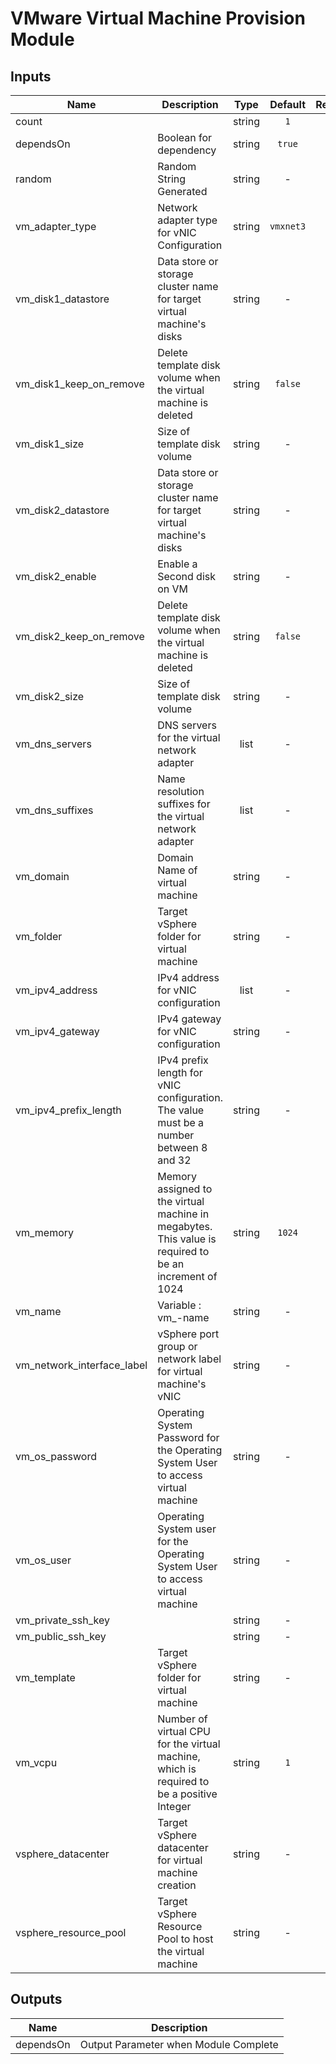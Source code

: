 <!---
Copyright IBM Corp. 2018, 2018
--->

# VMware Virtual Machine Provision Module

## Inputs

| Name | Description | Type | Default | Required |
|------|-------------|:----:|:-----:|:-----:|
| count |  | string | `1` | no |
| dependsOn | Boolean for dependency | string | `true` | no |
| random | Random String Generated | string | - | yes |
| vm_adapter_type | Network adapter type for vNIC Configuration | string | `vmxnet3` | no |
| vm_disk1_datastore | Data store or storage cluster name for target virtual machine's disks | string | - | yes |
| vm_disk1_keep_on_remove | Delete template disk volume when the virtual machine is deleted | string | `false` | no |
| vm_disk1_size | Size of template disk volume | string | - | yes |
| vm_disk2_datastore | Data store or storage cluster name for target virtual machine's disks | string | - | yes |
| vm_disk2_enable | Enable a Second disk on VM | string | - | yes |
| vm_disk2_keep_on_remove | Delete template disk volume when the virtual machine is deleted | string | `false` | no |
| vm_disk2_size | Size of template disk volume | string | - | yes |
| vm_dns_servers | DNS servers for the virtual network adapter | list | - | yes |
| vm_dns_suffixes | Name resolution suffixes for the virtual network adapter | list | - | yes |
| vm_domain | Domain Name of virtual machine | string | - | yes |
| vm_folder | Target vSphere folder for virtual machine | string | - | yes |
| vm_ipv4_address | IPv4 address for vNIC configuration | list | - | yes |
| vm_ipv4_gateway | IPv4 gateway for vNIC configuration | string | - | yes |
| vm_ipv4_prefix_length | IPv4 prefix length for vNIC configuration. The value must be a number between 8 and 32 | string | - | yes |
| vm_memory | Memory assigned to the virtual machine in megabytes. This value is required to be an increment of 1024 | string | `1024` | no |
| vm_name | Variable : vm_-name | string | - | yes |
| vm_network_interface_label | vSphere port group or network label for virtual machine's vNIC | string | - | yes |
| vm_os_password | Operating System Password for the Operating System User to access virtual machine | string | - | yes |
| vm_os_user | Operating System user for the Operating System User to access virtual machine | string | - | yes |
| vm_private_ssh_key |  | string | - | yes |
| vm_public_ssh_key |  | string | - | yes |
| vm_template | Target vSphere folder for virtual machine | string | - | yes |
| vm_vcpu | Number of virtual CPU for the virtual machine, which is required to be a positive Integer | string | `1` | no |
| vsphere_datacenter | Target vSphere datacenter for virtual machine creation | string | - | yes |
| vsphere_resource_pool | Target vSphere Resource Pool to host the virtual machine | string | - | yes |

## Outputs

| Name | Description |
|------|-------------|
| dependsOn | Output Parameter when Module Complete |
